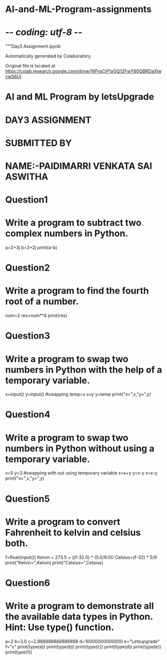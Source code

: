# AI-and-ML-Program-assignments
# -*- coding: utf-8 -*-
"""Day3 Assignment.ipynb

Automatically generated by Colaboratory.

Original file is located at
    https://colab.research.google.com/drive/16FrpCiP1xGQ12FwY60QBRDaXlwcwS6Ul

# **AI and ML Program by letsUpgrade**
# **DAY3 ASSIGNMENT**
# **SUBMITTED BY**
# **NAME:-PAIDIMARRI VENKATA SAI ASWITHA**

# **Question1**
# Write a program to subtract two complex numbers in Python.


a=2+3j
b=3+2j
print(a-b)

# **Question2**
# Write a program to find the fourth root of a number.


num=2
res=num**4
print(res)

# **Question3**
# Write a program to swap two numbers in Python with the help of a temporary variable.


x=input()
y=input()
#swapping
temp=x
x=y
y=temp
print("x=",x,"y=",y)

# **Question4**
# Write a program to swap two numbers in Python without using a temporary variable.


x=5
y=3
#swapping with out using temporary variable
x=x+y
y=x-y
x=x-y
print("x=",x,"y=",y)

# **Question5**
# Write a program to convert Fahrenheit to kelvin and celsius both.


f=float(input())
Kelvin = 273.5 + ((f-32.0) * (5.0/9.0))
Celsius=(f-32) * 5/9
print("Kelvin=",Kelvin)
print("Celsius=",Celsius)

# **Question6**
# Write a program to demonstrate all the available data types in Python. Hint: Use type() function.


a=2
b=3.0
c=2.888888888888888
d=10000000000000
e="Letsupgrade"
f="c"
print(type(a))
print(type(b))
print(type(c))
print(type(d))
print(type(e))
print(type(f))
